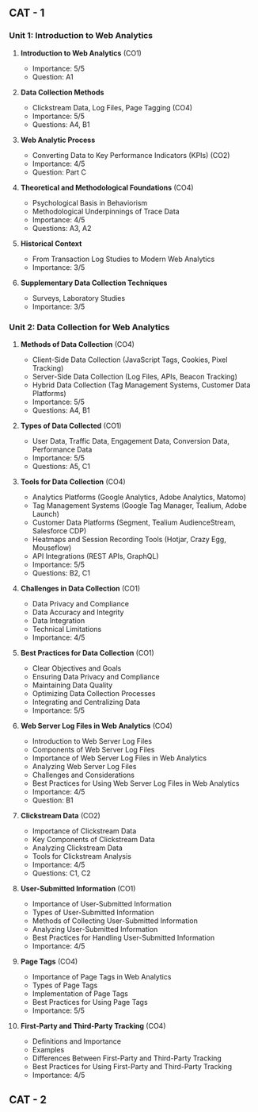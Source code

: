 ## CAT - 1

### Unit 1: Introduction to Web Analytics
1. **Introduction to Web Analytics** (CO1)
   - Importance: 5/5
   - Question: A1

2. **Data Collection Methods**
   - Clickstream Data, Log Files, Page Tagging (CO4)
   - Importance: 5/5
   - Questions: A4, B1

3. **Web Analytic Process**
   - Converting Data to Key Performance Indicators (KPIs) (CO2)
   - Importance: 4/5
   - Question: Part C

4. **Theoretical and Methodological Foundations** (CO4)
   - Psychological Basis in Behaviorism
   - Methodological Underpinnings of Trace Data
   - Importance: 4/5
   - Questions: A3, A2

5. **Historical Context**
   - From Transaction Log Studies to Modern Web Analytics
   - Importance: 3/5

6. **Supplementary Data Collection Techniques**
   - Surveys, Laboratory Studies
   - Importance: 3/5

### Unit 2: Data Collection for Web Analytics
1. **Methods of Data Collection** (CO4)
   - Client-Side Data Collection (JavaScript Tags, Cookies, Pixel Tracking)
   - Server-Side Data Collection (Log Files, APIs, Beacon Tracking)
   - Hybrid Data Collection (Tag Management Systems, Customer Data Platforms)
   - Importance: 5/5
   - Questions: A4, B1

2. **Types of Data Collected** (CO1)
   - User Data, Traffic Data, Engagement Data, Conversion Data, Performance Data
   - Importance: 5/5
   - Questions: A5, C1

3. **Tools for Data Collection** (CO4)
   - Analytics Platforms (Google Analytics, Adobe Analytics, Matomo)
   - Tag Management Systems (Google Tag Manager, Tealium, Adobe Launch)
   - Customer Data Platforms (Segment, Tealium AudienceStream, Salesforce CDP)
   - Heatmaps and Session Recording Tools (Hotjar, Crazy Egg, Mouseflow)
   - API Integrations (REST APIs, GraphQL)
   - Importance: 5/5
   - Questions: B2, C1

4. **Challenges in Data Collection** (CO1)
   - Data Privacy and Compliance
   - Data Accuracy and Integrity
   - Data Integration
   - Technical Limitations
   - Importance: 4/5

5. **Best Practices for Data Collection** (CO1)
   - Clear Objectives and Goals
   - Ensuring Data Privacy and Compliance
   - Maintaining Data Quality
   - Optimizing Data Collection Processes
   - Integrating and Centralizing Data
   - Importance: 5/5

6. **Web Server Log Files in Web Analytics** (CO4)
   - Introduction to Web Server Log Files
   - Components of Web Server Log Files
   - Importance of Web Server Log Files in Web Analytics
   - Analyzing Web Server Log Files
   - Challenges and Considerations
   - Best Practices for Using Web Server Log Files in Web Analytics
   - Importance: 4/5
   - Question: B1

7. **Clickstream Data** (CO2)
   - Importance of Clickstream Data
   - Key Components of Clickstream Data
   - Analyzing Clickstream Data
   - Tools for Clickstream Analysis
   - Importance: 4/5
   - Questions: C1, C2

8. **User-Submitted Information** (CO1)
   - Importance of User-Submitted Information
   - Types of User-Submitted Information
   - Methods of Collecting User-Submitted Information
   - Analyzing User-Submitted Information
   - Best Practices for Handling User-Submitted Information
   - Importance: 4/5

9. **Page Tags** (CO4)
    - Importance of Page Tags in Web Analytics
    - Types of Page Tags
    - Implementation of Page Tags
    - Best Practices for Using Page Tags
    - Importance: 5/5

10. **First-Party and Third-Party Tracking** (CO4)
    - Definitions and Importance
    - Examples
    - Differences Between First-Party and Third-Party Tracking
    - Best Practices for Using First-Party and Third-Party Tracking
    - Importance: 4/5

## CAT - 2
